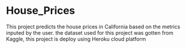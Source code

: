 # House_Prices
This project predicts the house prices in California based on the metrics inputed by the user. the dataset used for this project was gotten from Kaggle, this project is deploy using Heroku cloud platform
